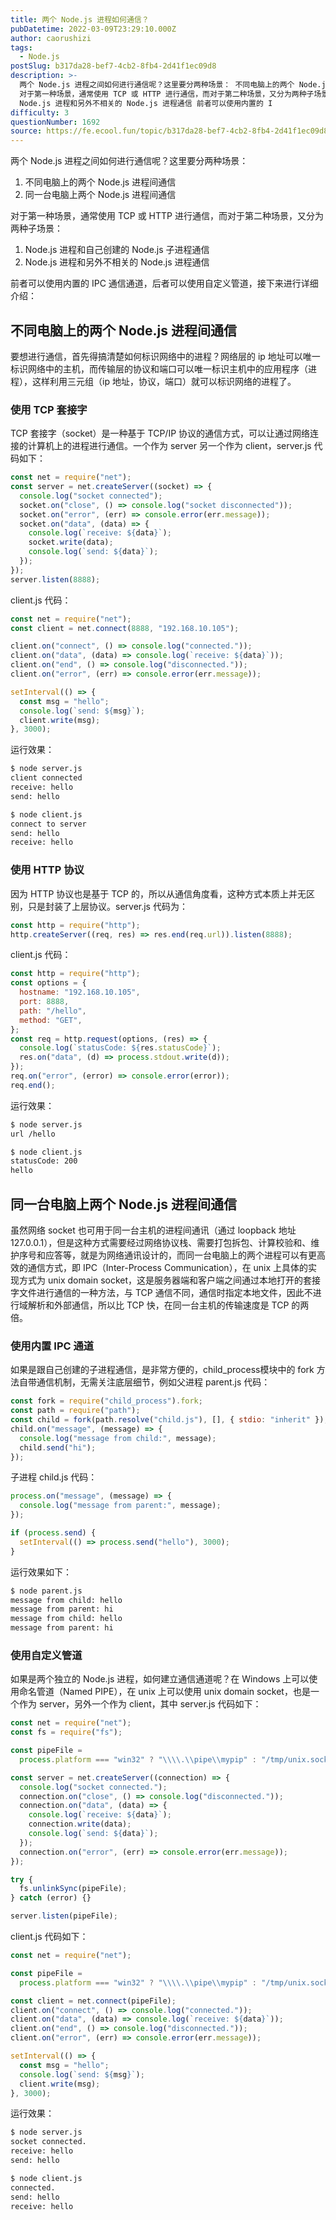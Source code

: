 ```yaml
---
title: 两个 Node.js 进程如何通信？
pubDatetime: 2022-03-09T23:29:10.000Z
author: caorushizi
tags:
  - Node.js
postSlug: b317da28-bef7-4cb2-8fb4-2d41f1ec09d8
description: >-
  两个 Node.js 进程之间如何进行通信呢？这里要分两种场景： 不同电脑上的两个 Node.js 进程间通信 同一台电脑上两个 Node.js 进程间通信
  对于第一种场景，通常使用 TCP 或 HTTP 进行通信，而对于第二种场景，又分为两种子场景： Node.js 进程和自己创建的 Node.js 子进程通信
  Node.js 进程和另外不相关的 Node.js 进程通信 前者可以使用内置的 I
difficulty: 3
questionNumber: 1692
source: https://fe.ecool.fun/topic/b317da28-bef7-4cb2-8fb4-2d41f1ec09d8
---
```


两个 Node.js 进程之间如何进行通信呢？这里要分两种场景：

1.  不同电脑上的两个 Node.js 进程间通信
2.  同一台电脑上两个 Node.js 进程间通信

对于第一种场景，通常使用 TCP 或 HTTP 进行通信，而对于第二种场景，又分为两种子场景：

1.  Node.js 进程和自己创建的 Node.js 子进程通信
2.  Node.js 进程和另外不相关的 Node.js 进程通信

前者可以使用内置的 IPC 通信通道，后者可以使用自定义管道，接下来进行详细介绍：

## 不同电脑上的两个 Node.js 进程间通信

要想进行通信，首先得搞清楚如何标识网络中的进程？网络层的 ip 地址可以唯一标识网络中的主机，而传输层的协议和端口可以唯一标识主机中的应用程序（进程），这样利用三元组（ip 地址，协议，端口）就可以标识网络的进程了。

### 使用 TCP 套接字

TCP 套接字（socket）是一种基于 TCP/IP 协议的通信方式，可以让通过网络连接的计算机上的进程进行通信。一个作为 server 另一个作为 client，server.js 代码如下：

```js
const net = require("net");
const server = net.createServer((socket) => {
  console.log("socket connected");
  socket.on("close", () => console.log("socket disconnected"));
  socket.on("error", (err) => console.error(err.message));
  socket.on("data", (data) => {
    console.log(`receive: ${data}`);
    socket.write(data);
    console.log(`send: ${data}`);
  });
});
server.listen(8888);
```

client.js 代码：

```js
const net = require("net");
const client = net.connect(8888, "192.168.10.105");

client.on("connect", () => console.log("connected."));
client.on("data", (data) => console.log(`receive: ${data}`));
client.on("end", () => console.log("disconnected."));
client.on("error", (err) => console.error(err.message));

setInterval(() => {
  const msg = "hello";
  console.log(`send: ${msg}`);
  client.write(msg);
}, 3000);
```

运行效果：

```sh
$ node server.js
client connected
receive: hello
send: hello

$ node client.js
connect to server
send: hello
receive: hello

```

### 使用 HTTP 协议

因为 HTTP 协议也是基于 TCP 的，所以从通信角度看，这种方式本质上并无区别，只是封装了上层协议。server.js 代码为：

```js
const http = require("http");
http.createServer((req, res) => res.end(req.url)).listen(8888);
```

client.js 代码：

```js
const http = require("http");
const options = {
  hostname: "192.168.10.105",
  port: 8888,
  path: "/hello",
  method: "GET",
};
const req = http.request(options, (res) => {
  console.log(`statusCode: ${res.statusCode}`);
  res.on("data", (d) => process.stdout.write(d));
});
req.on("error", (error) => console.error(error));
req.end();
```

运行效果：

```sh
$ node server.js
url /hello

$ node client.js
statusCode: 200
hello

```

## 同一台电脑上两个 Node.js 进程间通信

虽然网络 socket 也可用于同一台主机的进程间通讯（通过 loopback 地址 127.0.0.1），但是这种方式需要经过网络协议栈、需要打包拆包、计算校验和、维护序号和应答等，就是为网络通讯设计的，而同一台电脑上的两个进程可以有更高效的通信方式，即 IPC（Inter-Process Communication），在 unix 上具体的实现方式为 unix domain socket，这是服务器端和客户端之间通过本地打开的套接字文件进行通信的一种方法，与 TCP 通信不同，通信时指定本地文件，因此不进行域解析和外部通信，所以比 TCP 快，在同一台主机的传输速度是 TCP 的两倍。

### 使用内置 IPC 通道

如果是跟自己创建的子进程通信，是非常方便的，child_process模块中的 fork 方法自带通信机制，无需关注底层细节，例如父进程 parent.js 代码：

```js
const fork = require("child_process").fork;
const path = require("path");
const child = fork(path.resolve("child.js"), [], { stdio: "inherit" });
child.on("message", (message) => {
  console.log("message from child:", message);
  child.send("hi");
});
```

子进程 child.js 代码：

```js
process.on("message", (message) => {
  console.log("message from parent:", message);
});

if (process.send) {
  setInterval(() => process.send("hello"), 3000);
}
```

运行效果如下：

```sh
$ node parent.js
message from child: hello
message from parent: hi
message from child: hello
message from parent: hi

```

### 使用自定义管道

如果是两个独立的 Node.js 进程，如何建立通信通道呢？在 Windows 上可以使用命名管道（Named PIPE），在 unix 上可以使用 unix domain socket，也是一个作为 server，另外一个作为 client，其中 server.js 代码如下：

```js
const net = require("net");
const fs = require("fs");

const pipeFile =
  process.platform === "win32" ? "\\\\.\\pipe\\mypip" : "/tmp/unix.sock";

const server = net.createServer((connection) => {
  console.log("socket connected.");
  connection.on("close", () => console.log("disconnected."));
  connection.on("data", (data) => {
    console.log(`receive: ${data}`);
    connection.write(data);
    console.log(`send: ${data}`);
  });
  connection.on("error", (err) => console.error(err.message));
});

try {
  fs.unlinkSync(pipeFile);
} catch (error) {}

server.listen(pipeFile);
```

client.js 代码如下：

```js
const net = require("net");

const pipeFile =
  process.platform === "win32" ? "\\\\.\\pipe\\mypip" : "/tmp/unix.sock";

const client = net.connect(pipeFile);
client.on("connect", () => console.log("connected."));
client.on("data", (data) => console.log(`receive: ${data}`));
client.on("end", () => console.log("disconnected."));
client.on("error", (err) => console.error(err.message));

setInterval(() => {
  const msg = "hello";
  console.log(`send: ${msg}`);
  client.write(msg);
}, 3000);
```

运行效果：

```sh
$ node server.js
socket connected.
receive: hello
send: hello

$ node client.js
connected.
send: hello
receive: hello

```
